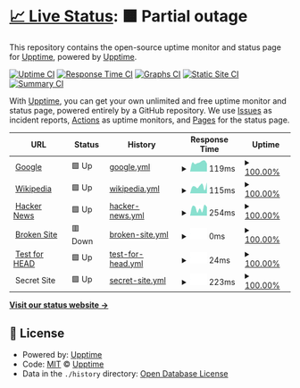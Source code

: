 # [📈 Live Status](https://luandevpro.github.io/status): <!--live status--> **🟧 Partial outage**

This repository contains the open-source uptime monitor and status page for [Upptime](https://upptime.js.org), powered by [Upptime](https://github.com/upptime/upptime).

[![Uptime CI](https://github.com/upptime/upptime/workflows/Uptime%20CI/badge.svg)](https://github.com/upptime/upptime/actions?query=workflow%3A%22Uptime+CI%22)
[![Response Time CI](https://github.com/upptime/upptime/workflows/Response%20Time%20CI/badge.svg)](https://github.com/upptime/upptime/actions?query=workflow%3A%22Response+Time+CI%22)
[![Graphs CI](https://github.com/upptime/upptime/workflows/Graphs%20CI/badge.svg)](https://github.com/upptime/upptime/actions?query=workflow%3A%22Graphs+CI%22)
[![Static Site CI](https://github.com/upptime/upptime/workflows/Static%20Site%20CI/badge.svg)](https://github.com/upptime/upptime/actions?query=workflow%3A%22Static+Site+CI%22)
[![Summary CI](https://github.com/upptime/upptime/workflows/Summary%20CI/badge.svg)](https://github.com/upptime/upptime/actions?query=workflow%3A%22Summary+CI%22)

With [Upptime](https://upptime.js.org), you can get your own unlimited and free uptime monitor and status page, powered entirely by a GitHub repository. We use [Issues](https://github.com/upptime/upptime/issues) as incident reports, [Actions](https://github.com/upptime/upptime/actions) as uptime monitors, and [Pages](https://luandevpro.github.io/status) for the status page.

<!--start: status pages-->
<!-- This summary is generated by Upptime (https://github.com/upptime/upptime) -->
<!-- Do not edit this manually, your changes will be overwritten -->
<!-- prettier-ignore -->
| URL | Status | History | Response Time | Uptime |
| --- | ------ | ------- | ------------- | ------ |
| <img alt="" src="https://icons.duckduckgo.com/ip3/www.google.com.ico" height="13"> [Google](https://www.google.com) | 🟩 Up | [google.yml](https://github.com/luandevpro/status/commits/HEAD/history/google.yml) | <details><summary><img alt="Response time graph" src="./graphs/google/response-time-week.png" height="20"> 119ms</summary><br><a href="https://luandevpro.github.io/status/history/google"><img alt="Response time 102" src="https://img.shields.io/endpoint?url=https%3A%2F%2Fraw.githubusercontent.com%2Fluandevpro%2Fstatus%2FHEAD%2Fapi%2Fgoogle%2Fresponse-time.json"></a><br><a href="https://luandevpro.github.io/status/history/google"><img alt="24-hour response time 88" src="https://img.shields.io/endpoint?url=https%3A%2F%2Fraw.githubusercontent.com%2Fluandevpro%2Fstatus%2FHEAD%2Fapi%2Fgoogle%2Fresponse-time-day.json"></a><br><a href="https://luandevpro.github.io/status/history/google"><img alt="7-day response time 119" src="https://img.shields.io/endpoint?url=https%3A%2F%2Fraw.githubusercontent.com%2Fluandevpro%2Fstatus%2FHEAD%2Fapi%2Fgoogle%2Fresponse-time-week.json"></a><br><a href="https://luandevpro.github.io/status/history/google"><img alt="30-day response time 105" src="https://img.shields.io/endpoint?url=https%3A%2F%2Fraw.githubusercontent.com%2Fluandevpro%2Fstatus%2FHEAD%2Fapi%2Fgoogle%2Fresponse-time-month.json"></a><br><a href="https://luandevpro.github.io/status/history/google"><img alt="1-year response time 105" src="https://img.shields.io/endpoint?url=https%3A%2F%2Fraw.githubusercontent.com%2Fluandevpro%2Fstatus%2FHEAD%2Fapi%2Fgoogle%2Fresponse-time-year.json"></a></details> | <details><summary><a href="https://luandevpro.github.io/status/history/google">100.00%</a></summary><a href="https://luandevpro.github.io/status/history/google"><img alt="All-time uptime 100.00%" src="https://img.shields.io/endpoint?url=https%3A%2F%2Fraw.githubusercontent.com%2Fluandevpro%2Fstatus%2FHEAD%2Fapi%2Fgoogle%2Fuptime.json"></a><br><a href="https://luandevpro.github.io/status/history/google"><img alt="24-hour uptime 100.00%" src="https://img.shields.io/endpoint?url=https%3A%2F%2Fraw.githubusercontent.com%2Fluandevpro%2Fstatus%2FHEAD%2Fapi%2Fgoogle%2Fuptime-day.json"></a><br><a href="https://luandevpro.github.io/status/history/google"><img alt="7-day uptime 100.00%" src="https://img.shields.io/endpoint?url=https%3A%2F%2Fraw.githubusercontent.com%2Fluandevpro%2Fstatus%2FHEAD%2Fapi%2Fgoogle%2Fuptime-week.json"></a><br><a href="https://luandevpro.github.io/status/history/google"><img alt="30-day uptime 100.00%" src="https://img.shields.io/endpoint?url=https%3A%2F%2Fraw.githubusercontent.com%2Fluandevpro%2Fstatus%2FHEAD%2Fapi%2Fgoogle%2Fuptime-month.json"></a><br><a href="https://luandevpro.github.io/status/history/google"><img alt="1-year uptime 99.99%" src="https://img.shields.io/endpoint?url=https%3A%2F%2Fraw.githubusercontent.com%2Fluandevpro%2Fstatus%2FHEAD%2Fapi%2Fgoogle%2Fuptime-year.json"></a></details>
| <img alt="" src="https://icons.duckduckgo.com/ip3/en.wikipedia.org.ico" height="13"> [Wikipedia](https://en.wikipedia.org) | 🟩 Up | [wikipedia.yml](https://github.com/luandevpro/status/commits/HEAD/history/wikipedia.yml) | <details><summary><img alt="Response time graph" src="./graphs/wikipedia/response-time-week.png" height="20"> 115ms</summary><br><a href="https://luandevpro.github.io/status/history/wikipedia"><img alt="Response time 214" src="https://img.shields.io/endpoint?url=https%3A%2F%2Fraw.githubusercontent.com%2Fluandevpro%2Fstatus%2FHEAD%2Fapi%2Fwikipedia%2Fresponse-time.json"></a><br><a href="https://luandevpro.github.io/status/history/wikipedia"><img alt="24-hour response time 182" src="https://img.shields.io/endpoint?url=https%3A%2F%2Fraw.githubusercontent.com%2Fluandevpro%2Fstatus%2FHEAD%2Fapi%2Fwikipedia%2Fresponse-time-day.json"></a><br><a href="https://luandevpro.github.io/status/history/wikipedia"><img alt="7-day response time 115" src="https://img.shields.io/endpoint?url=https%3A%2F%2Fraw.githubusercontent.com%2Fluandevpro%2Fstatus%2FHEAD%2Fapi%2Fwikipedia%2Fresponse-time-week.json"></a><br><a href="https://luandevpro.github.io/status/history/wikipedia"><img alt="30-day response time 195" src="https://img.shields.io/endpoint?url=https%3A%2F%2Fraw.githubusercontent.com%2Fluandevpro%2Fstatus%2FHEAD%2Fapi%2Fwikipedia%2Fresponse-time-month.json"></a><br><a href="https://luandevpro.github.io/status/history/wikipedia"><img alt="1-year response time 224" src="https://img.shields.io/endpoint?url=https%3A%2F%2Fraw.githubusercontent.com%2Fluandevpro%2Fstatus%2FHEAD%2Fapi%2Fwikipedia%2Fresponse-time-year.json"></a></details> | <details><summary><a href="https://luandevpro.github.io/status/history/wikipedia">100.00%</a></summary><a href="https://luandevpro.github.io/status/history/wikipedia"><img alt="All-time uptime 100.00%" src="https://img.shields.io/endpoint?url=https%3A%2F%2Fraw.githubusercontent.com%2Fluandevpro%2Fstatus%2FHEAD%2Fapi%2Fwikipedia%2Fuptime.json"></a><br><a href="https://luandevpro.github.io/status/history/wikipedia"><img alt="24-hour uptime 100.00%" src="https://img.shields.io/endpoint?url=https%3A%2F%2Fraw.githubusercontent.com%2Fluandevpro%2Fstatus%2FHEAD%2Fapi%2Fwikipedia%2Fuptime-day.json"></a><br><a href="https://luandevpro.github.io/status/history/wikipedia"><img alt="7-day uptime 100.00%" src="https://img.shields.io/endpoint?url=https%3A%2F%2Fraw.githubusercontent.com%2Fluandevpro%2Fstatus%2FHEAD%2Fapi%2Fwikipedia%2Fuptime-week.json"></a><br><a href="https://luandevpro.github.io/status/history/wikipedia"><img alt="30-day uptime 100.00%" src="https://img.shields.io/endpoint?url=https%3A%2F%2Fraw.githubusercontent.com%2Fluandevpro%2Fstatus%2FHEAD%2Fapi%2Fwikipedia%2Fuptime-month.json"></a><br><a href="https://luandevpro.github.io/status/history/wikipedia"><img alt="1-year uptime 100.00%" src="https://img.shields.io/endpoint?url=https%3A%2F%2Fraw.githubusercontent.com%2Fluandevpro%2Fstatus%2FHEAD%2Fapi%2Fwikipedia%2Fuptime-year.json"></a></details>
| <img alt="" src="https://icons.duckduckgo.com/ip3/news.ycombinator.com.ico" height="13"> [Hacker News](https://news.ycombinator.com) | 🟩 Up | [hacker-news.yml](https://github.com/luandevpro/status/commits/HEAD/history/hacker-news.yml) | <details><summary><img alt="Response time graph" src="./graphs/hacker-news/response-time-week.png" height="20"> 254ms</summary><br><a href="https://luandevpro.github.io/status/history/hacker-news"><img alt="Response time 307" src="https://img.shields.io/endpoint?url=https%3A%2F%2Fraw.githubusercontent.com%2Fluandevpro%2Fstatus%2FHEAD%2Fapi%2Fhacker-news%2Fresponse-time.json"></a><br><a href="https://luandevpro.github.io/status/history/hacker-news"><img alt="24-hour response time 378" src="https://img.shields.io/endpoint?url=https%3A%2F%2Fraw.githubusercontent.com%2Fluandevpro%2Fstatus%2FHEAD%2Fapi%2Fhacker-news%2Fresponse-time-day.json"></a><br><a href="https://luandevpro.github.io/status/history/hacker-news"><img alt="7-day response time 254" src="https://img.shields.io/endpoint?url=https%3A%2F%2Fraw.githubusercontent.com%2Fluandevpro%2Fstatus%2FHEAD%2Fapi%2Fhacker-news%2Fresponse-time-week.json"></a><br><a href="https://luandevpro.github.io/status/history/hacker-news"><img alt="30-day response time 272" src="https://img.shields.io/endpoint?url=https%3A%2F%2Fraw.githubusercontent.com%2Fluandevpro%2Fstatus%2FHEAD%2Fapi%2Fhacker-news%2Fresponse-time-month.json"></a><br><a href="https://luandevpro.github.io/status/history/hacker-news"><img alt="1-year response time 309" src="https://img.shields.io/endpoint?url=https%3A%2F%2Fraw.githubusercontent.com%2Fluandevpro%2Fstatus%2FHEAD%2Fapi%2Fhacker-news%2Fresponse-time-year.json"></a></details> | <details><summary><a href="https://luandevpro.github.io/status/history/hacker-news">100.00%</a></summary><a href="https://luandevpro.github.io/status/history/hacker-news"><img alt="All-time uptime 99.93%" src="https://img.shields.io/endpoint?url=https%3A%2F%2Fraw.githubusercontent.com%2Fluandevpro%2Fstatus%2FHEAD%2Fapi%2Fhacker-news%2Fuptime.json"></a><br><a href="https://luandevpro.github.io/status/history/hacker-news"><img alt="24-hour uptime 100.00%" src="https://img.shields.io/endpoint?url=https%3A%2F%2Fraw.githubusercontent.com%2Fluandevpro%2Fstatus%2FHEAD%2Fapi%2Fhacker-news%2Fuptime-day.json"></a><br><a href="https://luandevpro.github.io/status/history/hacker-news"><img alt="7-day uptime 100.00%" src="https://img.shields.io/endpoint?url=https%3A%2F%2Fraw.githubusercontent.com%2Fluandevpro%2Fstatus%2FHEAD%2Fapi%2Fhacker-news%2Fuptime-week.json"></a><br><a href="https://luandevpro.github.io/status/history/hacker-news"><img alt="30-day uptime 100.00%" src="https://img.shields.io/endpoint?url=https%3A%2F%2Fraw.githubusercontent.com%2Fluandevpro%2Fstatus%2FHEAD%2Fapi%2Fhacker-news%2Fuptime-month.json"></a><br><a href="https://luandevpro.github.io/status/history/hacker-news"><img alt="1-year uptime 99.98%" src="https://img.shields.io/endpoint?url=https%3A%2F%2Fraw.githubusercontent.com%2Fluandevpro%2Fstatus%2FHEAD%2Fapi%2Fhacker-news%2Fuptime-year.json"></a></details>
| <img alt="" src="https://icons.duckduckgo.com/ip3/thissitedoesnotexist.com.ico" height="13"> [Broken Site](https://thissitedoesnotexist.com) | 🟥 Down | [broken-site.yml](https://github.com/luandevpro/status/commits/HEAD/history/broken-site.yml) | <details><summary><img alt="Response time graph" src="./graphs/broken-site/response-time-week.png" height="20"> 0ms</summary><br><a href="https://luandevpro.github.io/status/history/broken-site"><img alt="Response time 0" src="https://img.shields.io/endpoint?url=https%3A%2F%2Fraw.githubusercontent.com%2Fluandevpro%2Fstatus%2FHEAD%2Fapi%2Fbroken-site%2Fresponse-time.json"></a><br><a href="https://luandevpro.github.io/status/history/broken-site"><img alt="24-hour response time 0" src="https://img.shields.io/endpoint?url=https%3A%2F%2Fraw.githubusercontent.com%2Fluandevpro%2Fstatus%2FHEAD%2Fapi%2Fbroken-site%2Fresponse-time-day.json"></a><br><a href="https://luandevpro.github.io/status/history/broken-site"><img alt="7-day response time 0" src="https://img.shields.io/endpoint?url=https%3A%2F%2Fraw.githubusercontent.com%2Fluandevpro%2Fstatus%2FHEAD%2Fapi%2Fbroken-site%2Fresponse-time-week.json"></a><br><a href="https://luandevpro.github.io/status/history/broken-site"><img alt="30-day response time 0" src="https://img.shields.io/endpoint?url=https%3A%2F%2Fraw.githubusercontent.com%2Fluandevpro%2Fstatus%2FHEAD%2Fapi%2Fbroken-site%2Fresponse-time-month.json"></a><br><a href="https://luandevpro.github.io/status/history/broken-site"><img alt="1-year response time 0" src="https://img.shields.io/endpoint?url=https%3A%2F%2Fraw.githubusercontent.com%2Fluandevpro%2Fstatus%2FHEAD%2Fapi%2Fbroken-site%2Fresponse-time-year.json"></a></details> | <details><summary><a href="https://luandevpro.github.io/status/history/broken-site">100.00%</a></summary><a href="https://luandevpro.github.io/status/history/broken-site"><img alt="All-time uptime 100.00%" src="https://img.shields.io/endpoint?url=https%3A%2F%2Fraw.githubusercontent.com%2Fluandevpro%2Fstatus%2FHEAD%2Fapi%2Fbroken-site%2Fuptime.json"></a><br><a href="https://luandevpro.github.io/status/history/broken-site"><img alt="24-hour uptime 100.00%" src="https://img.shields.io/endpoint?url=https%3A%2F%2Fraw.githubusercontent.com%2Fluandevpro%2Fstatus%2FHEAD%2Fapi%2Fbroken-site%2Fuptime-day.json"></a><br><a href="https://luandevpro.github.io/status/history/broken-site"><img alt="7-day uptime 100.00%" src="https://img.shields.io/endpoint?url=https%3A%2F%2Fraw.githubusercontent.com%2Fluandevpro%2Fstatus%2FHEAD%2Fapi%2Fbroken-site%2Fuptime-week.json"></a><br><a href="https://luandevpro.github.io/status/history/broken-site"><img alt="30-day uptime 100.00%" src="https://img.shields.io/endpoint?url=https%3A%2F%2Fraw.githubusercontent.com%2Fluandevpro%2Fstatus%2FHEAD%2Fapi%2Fbroken-site%2Fuptime-month.json"></a><br><a href="https://luandevpro.github.io/status/history/broken-site"><img alt="1-year uptime 100.00%" src="https://img.shields.io/endpoint?url=https%3A%2F%2Fraw.githubusercontent.com%2Fluandevpro%2Fstatus%2FHEAD%2Fapi%2Fbroken-site%2Fuptime-year.json"></a></details>
| <img alt="" src="https://icons.duckduckgo.com/ip3/www.google.com.ico" height="13"> [Test for HEAD](https://www.google.com) | 🟩 Up | [test-for-head.yml](https://github.com/luandevpro/status/commits/HEAD/history/test-for-head.yml) | <details><summary><img alt="Response time graph" src="./graphs/test-for-head/response-time-week.png" height="20"> 24ms</summary><br><a href="https://luandevpro.github.io/status/history/test-for-head"><img alt="Response time 26" src="https://img.shields.io/endpoint?url=https%3A%2F%2Fraw.githubusercontent.com%2Fluandevpro%2Fstatus%2FHEAD%2Fapi%2Ftest-for-head%2Fresponse-time.json"></a><br><a href="https://luandevpro.github.io/status/history/test-for-head"><img alt="24-hour response time 18" src="https://img.shields.io/endpoint?url=https%3A%2F%2Fraw.githubusercontent.com%2Fluandevpro%2Fstatus%2FHEAD%2Fapi%2Ftest-for-head%2Fresponse-time-day.json"></a><br><a href="https://luandevpro.github.io/status/history/test-for-head"><img alt="7-day response time 24" src="https://img.shields.io/endpoint?url=https%3A%2F%2Fraw.githubusercontent.com%2Fluandevpro%2Fstatus%2FHEAD%2Fapi%2Ftest-for-head%2Fresponse-time-week.json"></a><br><a href="https://luandevpro.github.io/status/history/test-for-head"><img alt="30-day response time 25" src="https://img.shields.io/endpoint?url=https%3A%2F%2Fraw.githubusercontent.com%2Fluandevpro%2Fstatus%2FHEAD%2Fapi%2Ftest-for-head%2Fresponse-time-month.json"></a><br><a href="https://luandevpro.github.io/status/history/test-for-head"><img alt="1-year response time 28" src="https://img.shields.io/endpoint?url=https%3A%2F%2Fraw.githubusercontent.com%2Fluandevpro%2Fstatus%2FHEAD%2Fapi%2Ftest-for-head%2Fresponse-time-year.json"></a></details> | <details><summary><a href="https://luandevpro.github.io/status/history/test-for-head">100.00%</a></summary><a href="https://luandevpro.github.io/status/history/test-for-head"><img alt="All-time uptime 100.00%" src="https://img.shields.io/endpoint?url=https%3A%2F%2Fraw.githubusercontent.com%2Fluandevpro%2Fstatus%2FHEAD%2Fapi%2Ftest-for-head%2Fuptime.json"></a><br><a href="https://luandevpro.github.io/status/history/test-for-head"><img alt="24-hour uptime 100.00%" src="https://img.shields.io/endpoint?url=https%3A%2F%2Fraw.githubusercontent.com%2Fluandevpro%2Fstatus%2FHEAD%2Fapi%2Ftest-for-head%2Fuptime-day.json"></a><br><a href="https://luandevpro.github.io/status/history/test-for-head"><img alt="7-day uptime 100.00%" src="https://img.shields.io/endpoint?url=https%3A%2F%2Fraw.githubusercontent.com%2Fluandevpro%2Fstatus%2FHEAD%2Fapi%2Ftest-for-head%2Fuptime-week.json"></a><br><a href="https://luandevpro.github.io/status/history/test-for-head"><img alt="30-day uptime 100.00%" src="https://img.shields.io/endpoint?url=https%3A%2F%2Fraw.githubusercontent.com%2Fluandevpro%2Fstatus%2FHEAD%2Fapi%2Ftest-for-head%2Fuptime-month.json"></a><br><a href="https://luandevpro.github.io/status/history/test-for-head"><img alt="1-year uptime 99.99%" src="https://img.shields.io/endpoint?url=https%3A%2F%2Fraw.githubusercontent.com%2Fluandevpro%2Fstatus%2FHEAD%2Fapi%2Ftest-for-head%2Fuptime-year.json"></a></details>
| <img alt="" src="https://icons.duckduckgo.com/ip3/null.ico" height="13"> Secret Site | 🟩 Up | [secret-site.yml](https://github.com/luandevpro/status/commits/HEAD/history/secret-site.yml) | <details><summary><img alt="Response time graph" src="./graphs/secret-site/response-time-week.png" height="20"> 223ms</summary><br><a href="https://luandevpro.github.io/status/history/secret-site"><img alt="Response time 131" src="https://img.shields.io/endpoint?url=https%3A%2F%2Fraw.githubusercontent.com%2Fluandevpro%2Fstatus%2FHEAD%2Fapi%2Fsecret-site%2Fresponse-time.json"></a><br><a href="https://luandevpro.github.io/status/history/secret-site"><img alt="24-hour response time 92" src="https://img.shields.io/endpoint?url=https%3A%2F%2Fraw.githubusercontent.com%2Fluandevpro%2Fstatus%2FHEAD%2Fapi%2Fsecret-site%2Fresponse-time-day.json"></a><br><a href="https://luandevpro.github.io/status/history/secret-site"><img alt="7-day response time 223" src="https://img.shields.io/endpoint?url=https%3A%2F%2Fraw.githubusercontent.com%2Fluandevpro%2Fstatus%2FHEAD%2Fapi%2Fsecret-site%2Fresponse-time-week.json"></a><br><a href="https://luandevpro.github.io/status/history/secret-site"><img alt="30-day response time 175" src="https://img.shields.io/endpoint?url=https%3A%2F%2Fraw.githubusercontent.com%2Fluandevpro%2Fstatus%2FHEAD%2Fapi%2Fsecret-site%2Fresponse-time-month.json"></a><br><a href="https://luandevpro.github.io/status/history/secret-site"><img alt="1-year response time 123" src="https://img.shields.io/endpoint?url=https%3A%2F%2Fraw.githubusercontent.com%2Fluandevpro%2Fstatus%2FHEAD%2Fapi%2Fsecret-site%2Fresponse-time-year.json"></a></details> | <details><summary><a href="https://luandevpro.github.io/status/history/secret-site">100.00%</a></summary><a href="https://luandevpro.github.io/status/history/secret-site"><img alt="All-time uptime 100.00%" src="https://img.shields.io/endpoint?url=https%3A%2F%2Fraw.githubusercontent.com%2Fluandevpro%2Fstatus%2FHEAD%2Fapi%2Fsecret-site%2Fuptime.json"></a><br><a href="https://luandevpro.github.io/status/history/secret-site"><img alt="24-hour uptime 100.00%" src="https://img.shields.io/endpoint?url=https%3A%2F%2Fraw.githubusercontent.com%2Fluandevpro%2Fstatus%2FHEAD%2Fapi%2Fsecret-site%2Fuptime-day.json"></a><br><a href="https://luandevpro.github.io/status/history/secret-site"><img alt="7-day uptime 100.00%" src="https://img.shields.io/endpoint?url=https%3A%2F%2Fraw.githubusercontent.com%2Fluandevpro%2Fstatus%2FHEAD%2Fapi%2Fsecret-site%2Fuptime-week.json"></a><br><a href="https://luandevpro.github.io/status/history/secret-site"><img alt="30-day uptime 100.00%" src="https://img.shields.io/endpoint?url=https%3A%2F%2Fraw.githubusercontent.com%2Fluandevpro%2Fstatus%2FHEAD%2Fapi%2Fsecret-site%2Fuptime-month.json"></a><br><a href="https://luandevpro.github.io/status/history/secret-site"><img alt="1-year uptime 100.00%" src="https://img.shields.io/endpoint?url=https%3A%2F%2Fraw.githubusercontent.com%2Fluandevpro%2Fstatus%2FHEAD%2Fapi%2Fsecret-site%2Fuptime-year.json"></a></details>

<!--end: status pages-->

[**Visit our status website →**](https://luandevpro.github.io/status)

## 📄 License

- Powered by: [Upptime](https://github.com/upptime/upptime)
- Code: [MIT](./LICENSE) © [Upptime](https://upptime.js.org)
- Data in the `./history` directory: [Open Database License](https://opendatacommons.org/licenses/odbl/1-0/)
